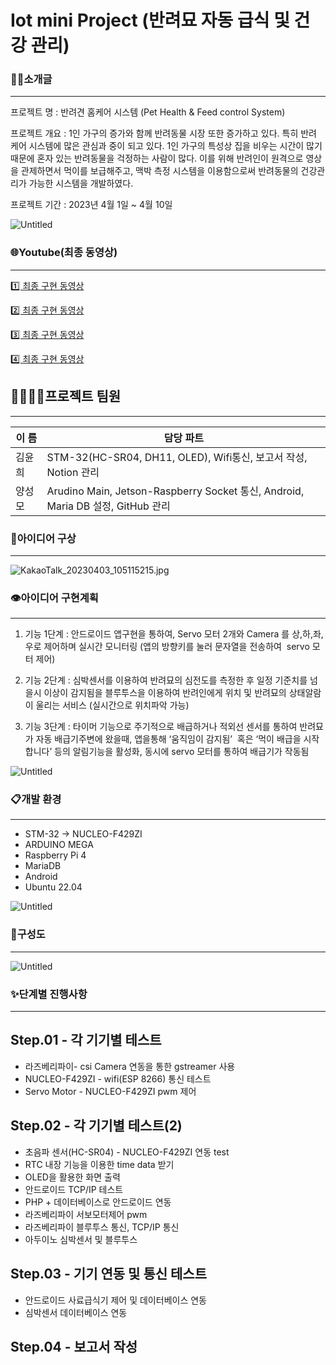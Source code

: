 # Iot mini Project (반려묘 자동 급식 및 건강 관리)

### 👋🏻소개글

---

프로젝트 명 : 반려견 홈케어 시스템 (Pet Health & Feed control System)

프로젝트 개요 : 1인 가구의 증가와 함께 반려동물 시장 또한 증가하고 있다. 특히 반려 케어 시스템에 많은 관심과 중이 되고 있다. 1인 가구의 특성상 집을 비우는 시간이 많기 때문에 혼자 있는 반려동물을 걱정하는 사람이 많다. 이를 위해 반려인이 원격으로 영상을 관제하면서 먹이를 보급해주고, 맥박 측정 시스템을 이용함으로써 반려동물의 건강관리가 가능한 시스템을 개발하였다.

프로젝트 기간 : 2023년 4월 1일 ~ 4월 10일

![Untitled](Iot%20mini%20Project%20f20791c2f6c0454aaf0c4a75b4d40588/Untitled.png)
### 🌐Youtube(최종 동영상)

---

[1️⃣ 최종 구현 동영상](https://www.youtube.com/watch?v=g_JCp-s1soQ)

[2️⃣ 최종 구현 동영상](https://www.youtube.com/watch?v=DWTKlE7tkXk)

[3️⃣ 최종 구현 동영상](https://www.youtube.com/watch?v=G1rCZroqQss)

[4️⃣ 최종 구현 동영상](https://www.youtube.com/watch?v=f-995GGhyLY)


## 👨‍👨‍👧‍👧프로젝트 팀원

---

| 이  름 | 담당 파트 |
| --- | --- |
| 김윤희 | STM-32(HC-SR04, DH11, OLED), Wifi통신, 보고서 작성, Notion 관리 |
| 양성모 | Arudino Main, Jetson-Raspberry Socket 통신, Android, Maria DB 설정, GitHub 관리 |



### 👤아이디어 구상

---

![KakaoTalk_20230403_105115215.jpg](Iot%20mini%20Project%20f20791c2f6c0454aaf0c4a75b4d40588/KakaoTalk_20230403_105115215.jpg)

### 👁️아이디어 구현계획

---

1. 기능 1단계 : 안드로이드 앱구현을 통하여, Servo 모터 2개와 Camera 를 상,하,좌,우로 제어하며 실시간 모니터링 (앱의 방향키를 눌러 문자열을 전송하여  servo 모터 제어)
2. 기능 2단계 : 심박센서를 이용하여 반려묘의 심전도를 측정한 후 일정 기준치를 넘을시 이상이 감지됨을 블루투스을 이용하여 반려인에게 위치 및 반려묘의 상태알람이 울리는 서비스 (실시간으로 위치파악 가능)

1. 기능 3단계 : 타이머 기능으로 주기적으로 배급하거나 적외선 센서를 통하여 반려묘가 자동 배급기주변에 왔을때, 앱을통해 ‘움직임이 감지됨’  혹은 ‘먹이 배급을 시작합니다’ 등의 알림기능을 활성화, 동시에 servo 모터를 통하여 배급기가 작동됨

![Untitled](Iot%20mini%20Project%20f20791c2f6c0454aaf0c4a75b4d40588/Untitled%201.png)

### 📋개발 환경

---

- STM-32 → NUCLEO-F429ZI
- ARDUINO MEGA
- Raspberry Pi 4
- MariaDB
- Android
- Ubuntu 22.04

![Untitled](Iot%20mini%20Project%20f20791c2f6c0454aaf0c4a75b4d40588/Untitled%202.png)

### 📍구성도

---

![Untitled](Iot%20mini%20Project%20f20791c2f6c0454aaf0c4a75b4d40588/Untitled%203.png)

### ✨단계별 진행사항

---

## Step.01 - 각 기기별 테스트

- 라즈베리파이- csi Camera 연동을 통한 gstreamer 사용
- NUCLEO-F429ZI - wifi(ESP 8266) 통신 테스트
- Servo Motor - NUCLEO-F429ZI pwm 제어
    

## Step.02 - 각 기기별 테스트(2)

- 초음파 센서(HC-SR04) -  NUCLEO-F429ZI 연동 test
- RTC 내장 기능을 이용한 time data 받기
- OLED을 활용한 화면 출력
- 안드로이드 TCP/IP 테스트
- PHP + 데이터베이스로 안드로이드 연동
- 라즈베리파이 서보모터제어 pwm
- 라즈베리파이 블루투스 통신, TCP/IP 통신
- 아두이노 심박센서 및 블루투스

## Step.03 - 기기 연동 및 통신 테스트

- 안드로이드 사료급식기 제어 및 데이터베이스 연동
- 심박센서 데이터베이스 연동

## Step.04 - 보고서 작성


